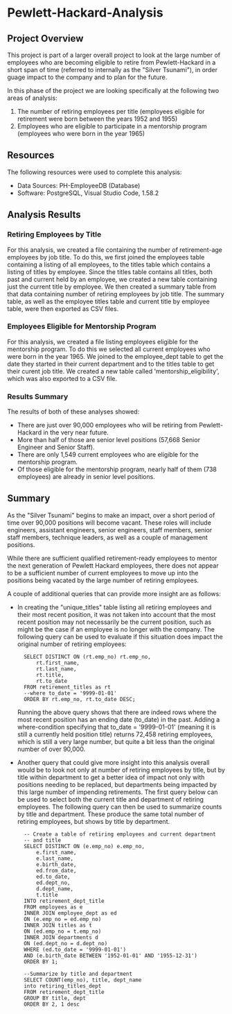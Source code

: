 # Pewlett-Hackard-Analysis

## Project Overview
This project is part of a larger overall project to look at the large number of employees who are becoming eligible to retire from Pewlett-Hackard in a short span of time (referred to internally as the "Silver Tsunami"), in order guage impact to the company and to plan for the future.  

In this phase of the project we are looking specifically at the following two areas of analysis:
1.  The number of retiring employees per title (employees eligible for retirement were born between the years 1952 and 1955)
1.  Employees who are eligible to participate in a mentorship program (employees who were born in the year 1965)


##  Resources
The following resources were used to complete this analysis:
- Data Sources: PH-EmployeeDB (Database)
- Software:  PostgreSQL, Visual Studio Code, 1.58.2


## Analysis Results
### Retiring Employees by Title 
For this analysis, we created a file containing the number of retirement-age employees by job title.  To do this, we first joined the employees table containing a listing of all employees, to the titles table which contains a listing of titles by employee. Since the titles table contains all titles, both past and current held by an employee, we created a new table containing just the current title by employee.  We then created a summary table from that data containing number of retiring employees by job title.  The summary table, as well as the employee titles table and current title by employee table, were then exported as CSV files.

    
### Employees Eligible for Mentorship Program    
For this analysis, we created a file listing employees eligible for the mentorship program.  To do this we selected all current employees who were born in the year 1965.  We joined to the employee_dept table to get the date they started in their current department and to the titles table to get their curent job title.  We created a new table called 'mentorship_eligibility', which was also exported to a CSV file.   


### Results Summary    
The results of both of these analyses showed:
- There are just over 90,000 employees who will be retiring from Pewlett-Hackard in the very near future.
- More than half of those are senior level positions (57,668 Senior Engineer and Senior Staff).
- There are only 1,549 current employees who are eligible for the mentorship program.  
- Of those eligible for the mentorship program, nearly half of them (738 employees) are already in senior level positions.


 ## Summary

As the "Silver Tsunami" begins to make an impact, over a short period of time over 90,000 positions will become vacant.  These roles will include engineers, assistant engineers, senior engineers, staff members, senior staff members, technique leaders, as well as a couple of management positions.

While there are sufficient qualified retirement-ready employees to mentor the next generation of Pewlett Hackard employees, there does not appear to be a sufficient number of current employees to move up into the positions being vacated by the large number of retiring employees.

A couple of additional queries that can provide more insight are as follows:

- In creating the "unique_titles" table listing all retiring employees and their most recent position, it was not taken into account that the most recent position may not necessarily be the current position, such as might be the case if an employee is no longer with the company.  The following query can be used to evaluate if this situation does impact the original number of retiring employees:

        SELECT DISTINCT ON (rt.emp_no) rt.emp_no,
            rt.first_name,
            rt.last_name,
            rt.title,
            rt.to_date
        FROM retirement_titles as rt
        --where to_date = '9999-01-01'
        ORDER BY rt.emp_no, rt.to_date DESC;

    Running the above query shows that there are indeed rows where the most recent position has an ending date (to_date) in the past.  Adding a where-condition specifying that to_date = '9999-01-01' (meaning it is still a currently held position title) returns 72,458 retiring employees, which is still a very large number, but quite a bit less than the original number of over 90,000.

- Another query that could give more insight into this analysis overall would be to look not only at number of retiring employees by title, but by title within department to get a better idea of impact not only with positions needing to be replaced, but departments being impacted by this large number of impending retirements.  The first query below can be used to select both the current title and department of retiring employees.  The following query can then be used to summarize counts by title and department.  These produce the same total number of retiring employees, but shows by title by department.

        -- Create a table of retiring employees and current department 
        -- and title
        SELECT DISTINCT ON (e.emp_no) e.emp_no,
            e.first_name,
            e.last_name,
            e.birth_date,
            ed.from_date,
            ed.to_date,
            ed.dept_no,
            d.dept_name,
            t.title
        INTO retirement_dept_title
        FROM employees as e
        INNER JOIN employee_dept as ed
        ON (e.emp_no = ed.emp_no)
        INNER JOIN titles as t
        ON (ed.emp_no = t.emp_no)
        INNER JOIN departments d
        ON (ed.dept_no = d.dept_no)
        WHERE (ed.to_date = '9999-01-01')
        AND (e.birth_date BETWEEN '1952-01-01' AND '1955-12-31')
        ORDER BY 1;  

        --Summarize by title and department
        SELECT COUNT(emp_no), title, dept_name
        into retiring_titles_dept
        FROM retirement_dept_title
        GROUP BY title, dept
        ORDER BY 2, 1 desc     
